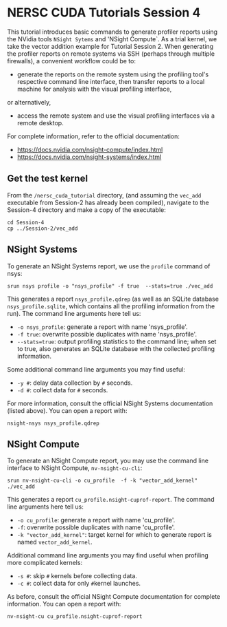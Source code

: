 # NERSC CUDA Tutorials Session 4

This tutorial introduces basic commands to generate profiler reports using the NVidia tools `NSight Sytems` and 'NSight Compute`.  As a trial kernel, we take the vector addition example for Tutorial Session 2.  When generating the profiler reports on remote systems via SSH (perhaps through multiple firewalls), a convenient workflow could be to:

- generate the reports on the remote system using the profiling tool's respective command line interface, then transfer reports to a local machine for analysis with the visual profiling interface,

or alternatively, 

- access the remote system and use the visual profiling interfaces via a remote desktop. 

For complete information, refer to the official documentation: 
- https://docs.nvidia.com/nsight-compute/index.html
- https://docs.nvidia.com/nsight-systems/index.html

## Get the test kernel
From the `/nersc_cuda_tutorial` directory, (and assuming the `vec_add` executable  from Session-2 has already been compiled), navigate to the Session-4 directory and make a copy of the executable:
```
cd Session-4
cp ../Session-2/vec_add
```

## NSight Systems
To generate an NSight Systems report, we use the `profile` command of nsys:

```
srun nsys profile -o "nsys_profile" -f true  --stats=true ./vec_add
```

This generates a report `nsys_profile.qdrep` (as well as an SQLite database `nsys_profile.sqlite`, which contains all the profiling information from the run).  The command line arguments here tell us:
- `-o nsys_profile`: generate a report with name 'nsys_profile'.
- `-f true`: overwrite possible duplicates with name 'nsys_profile'.
- `--stats=true`: output profiling statistics to the command line; when set to true, also generates an SQLite database with the collected profiling information.

Some additional command line arguments you may find useful:
- `-y #`: delay data collection by `#` seconds.
- `-d #`: collect data for `#` seconds.

For more information, consult the official NSight Systems documentation (listed above).  You can open a report with:

```
nsight-nsys nsys_profile.qdrep
```

## NSight Compute
To generate an NSight Compute report,  you may use the command line interface to NSight Compute, `nv-nsight-cu-cli`:

```
srun nv-nsight-cu-cli -o cu_profile  -f -k "vector_add_kernel" ./vec_add
```

This generates a report `cu_profile.nsight-cuprof-report`.  The command line arguments here tell us:
- `-o cu_profile`: generate a report with name 'cu_profile'.
- `-f`: overwrite possible duplicates with name 'cu_profile'.
- `-k "vector_add_kernel"`: target kernel for which to generate report is named `vector_add_kernel`.

Additional command line arguments you may find useful when profiling more complicated kernels:
- `-s #`: skip `#` kernels before collecting data.
- `-c #`: collect data for only `#`kernel launches.

As before, consult the official NSight Compute documentation for complete information.  You can open a report with:

```
nv-nsight-cu cu_profile.nsight-cuprof-report
```